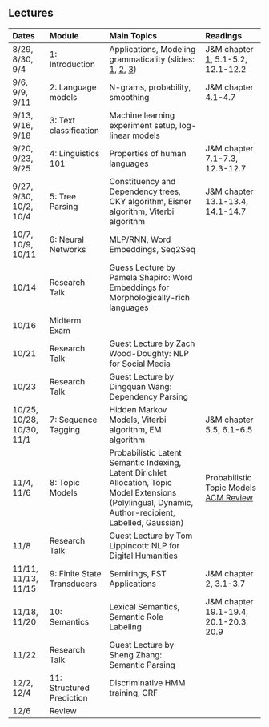 ## Lectures


| Dates     | Module                | Main Topics      | Readings |
| :-------- | :-------------------- | :--------------- | :-------- |
| 8/29, 8/30, 9/4 | 1: Introduction  | Applications, Modeling grammaticality (slides: [1](assets/lectures/01-Intro.pdf), [2](assets/lectures/01-Grammaticality.pdf), [3](assets/lectures/01-EnglishGrammar.pdf)) | J&M chapter [1](http://www.cs.colorado.edu/%7Emartin/SLP/Updates/1.pdf), 5.1-5.2, 12.1-12.2 |
| 9/6, 9/9, 9/11 | 2: Language models | N-grams, probability, smoothing | J&M chapter 4.1-4.7 |
| 9/13, 9/16, 9/18 | 3: Text classification | Machine learning experiment setup, log-linear models | |
| 9/20, 9/23, 9/25 | 4: Linguistics 101 | Properties of human languages | J&M chapter 7.1-7.3, 12.3-12.7 |
| 9/27, 9/30, 10/2, 10/4 | 5: Tree Parsing | Constituency and Dependency trees, CKY algorithm, Eisner algorithm, Viterbi algorithm | J&M chapter 13.1-13.4, 14.1-14.7| 
| 10/7, 10/9, 10/11 | 6: Neural Networks | MLP/RNN, Word Embeddings, Seq2Seq |
| 10/14 | Research Talk | Guess Lecture by Pamela Shapiro: Word Embeddings for Morphologically-rich languages | 
| 10/16 | Midterm Exam| | |
| 10/21 | Research Talk | Guest Lecture by Zach Wood-Doughty: NLP for Social Media |
| 10/23 | Research Talk | Guest Lecture by Dingquan Wang: Dependency Parsing | |
| 10/25, 10/28, 10/30, 11/1 | 7: Sequence Tagging | Hidden Markov Models, Viterbi algorithm, EM algorithm | J&M chapter 5.5, 6.1-6.5|
| 11/4, 11/6 | 8: Topic Models | Probabilistic Latent Semantic Indexing, Latent Dirichlet Allocation, Topic Model Extensions (Polylingual, Dynamic, Author-recipient, Labelled, Gaussian) | Probabilistic Topic Models [ACM Review](http://w.cs.columbia.edu/~blei/papers/Blei2012.pdf)|
| 11/8 | Research Talk | Guest Lecture by Tom Lippincott: NLP for Digital Humanities | |
| 11/11, 11/13, 11/15 | 9: Finite State Transducers | Semirings, FST Applications| J&M chapter 2, 3.1-3.7|
| 11/18, 11/20  | 10: Semantics | Lexical Semantics, Semantic Role Labeling | J&M chapter 19.1-19.4, 20.1-20.3, 20.9| 
| 11/22 | Research Talk | Guest Lecture by Sheng Zhang: Semantic Parsing | |
| 12/2, 12/4 | 11: Structured Prediction | Discriminative HMM training, CRF| |
| 12/6 | Review | |

